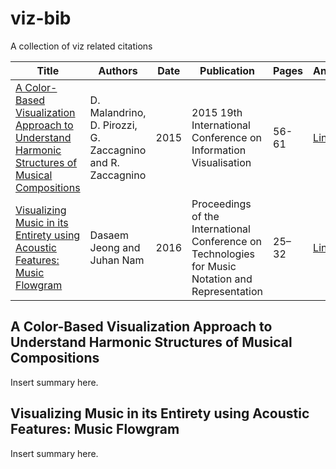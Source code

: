 # viz-bib
A collection of viz related citations

Title                            | Authors | Date | Publication | Pages | Anchor
---------------------------------|---------|------|-------------|-------|-------
[A Color-Based Visualization Approach to Understand Harmonic Structures of Musical Compositions][1] | D. Malandrino, D. Pirozzi, G. Zaccagnino and R. Zaccagnino | 2015 | 2015 19th International Conference on Information Visualisation | 56-61 | [Link][3]
[Visualizing Music in its Entirety using Acoustic Features: Music Flowgram][2] | Dasaem Jeong and Juhan Nam | 2016 | Proceedings of the International Conference on Technologies for Music Notation and Representation | 25–32 | [Link][4]

## A Color-Based Visualization Approach to Understand Harmonic Structures of Musical Compositions

Insert summary here.

## Visualizing Music in its Entirety using Acoustic Features: Music Flowgram

Insert summary here.

[1]: https://ieeexplore.ieee.org/document/7272579
[2]: http://tenor-conference.org/proceedings/2016/04_Jeong_tenor2016.pdf
[3]: #a-color-based-visualization-approach-to-understand-harmonic-structures-of-musical-compositions
[4]: #visualizing-music-in-its-entirety-using-acoustic-features-music-flowgram
